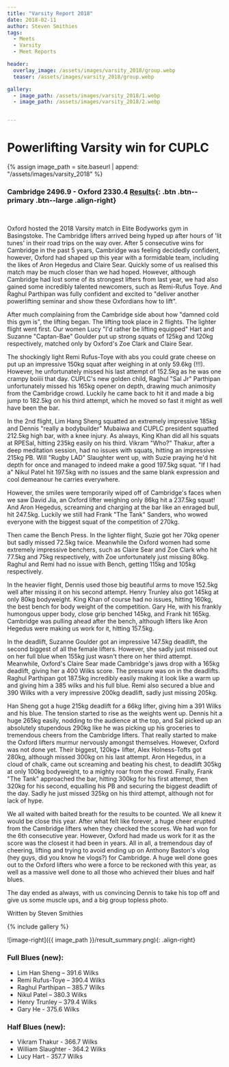 ```yaml
---
title: "Varsity Report 2018"
date: 2018-02-11
author: Steven Smithies
tags:
  - Meets
  - Varsity
  - Meet Reports

header:
  overlay_image: /assets/images/varsity_2018/group.webp
  teaser: /assets/images/varsity_2018/group.webp

gallery:
  - image_path: /assets/images/varsity_2018/1.webp
  - image_path: /assets/images/varsity_2018/2.webp


---
```

# Powerlifting Varsity win for CUPLC

{% assign image_path = site.baseurl | append: "/assets/images/varsity_2018" %}

### Cambridge 2496.9 - Oxford 2330.4 [Results]({{image_path}}/varsity_results_2018.xlsx){: .btn .btn--primary .btn--large .align-right}



&nbsp;

Oxford hosted the 2018 Varsity match in Elite Bodyworks gym in Basingstoke. The Cambridge lifters arrived being hyped up after hours of 'lit tunes' in their road trips on the way over. After 5 consecutive wins for Cambridge in the past 5 years, Cambridge was feeling decidedly confident, however, Oxford had shaped up this year with a formidable team, including the likes of Aron Hegedus and Claire Sear. Quickly some of us realised this match may be much closer than we had hoped. However, although Cambridge had lost some of its strongest lifters from last year, we had also gained some incredibly talented newcomers, such as Remi-Rufus Toye. And Raghul Parthipan was fully confident and excited to "deliver another powerlifting seminar and show these Oxfordians how to lift".

After much complaining from the Cambridge side about how "damned cold this gym is", the lifting began. The lifting took place in 2 flights. The lighter flight went first. Our women Lucy "I'd rather be lifting equipped" Hart and Suzanne "Captan-Bae" Goulder put up strong squats of 125kg and 120kg respectively, matched only by Oxford's Zoe Clark and Claire Sear.

The shockingly light Remi Rufus-Toye with abs you could grate cheese on put up an impressive 150kg squat after weighing in at only 59.6kg (!!!). However, he unfortunately missed his last attempt of 152.5kg as he was one crampy boiiii that day. CUPLC's new golden child, Raghul "Sal Jr" Parthipan unfortunately missed his 165kg opener on depth, drawing much animosity from the Cambridge crowd. Luckily he came back to hit it and made a big jump to 182.5kg on his third attempt, which he moved so fast it might as well have been the bar.

In the 2nd flight, Lim Hang Sheng squatted an extremely impressive 185kg and Dennis "really a bodybuilder" Mubaiwa and CUPLC president squatted 212.5kg high bar, with a knee injury. As always, King Khan did all his squats at RPESal, hitting 235kg easily on his third. Vikram "Who?" Thakur, after a deep meditation session, had no issues with squats, hitting an impressive 215kg PB. Will "Rugby LAD" Slaughter went up, with Suzie praying he'd hit depth for once and managed to indeed make a good 197.5kg squat. "If I had a" Nikul Patel hit 197.5kg with no issues and the same blank expression and cool demeanour he carries everywhere.

However, the smiles were temporarily wiped off of Cambridge's faces when we saw David Jia, an Oxford lifter weighing only 86kg hit a 237.5kg squat! And Aron Hegedus, screaming and charging at the bar like an enraged bull, hit 247.5kg. Luckily we still had Frank "The Tank" Sanders, who wowed everyone with the biggest squat of the competition of 270kg.

Then came the Bench Press. In the lighter flight, Suzie got her 70kg opener but sadly missed 72.5kg twice. Meanwhile the Oxford women had some extremely impressive benchers, such as Claire Sear and Zoe Clark who hit 77.5kg and 75kg respectively, with Zoe unfortunately just missing 80kg. Raghul and Remi had no issue with Bench, getting 115kg and 105kg respectively.

In the heavier flight, Dennis used those big beautiful arms to move 152.5kg well after missing it on his second attempt. Henry Trunley also got 145kg at only 80kg bodyweight. King Khan of course had no issues, hitting 160kg, the best bench for body weight of the competition. Gary He, with his frankly humongous upper body, close grip benched 145kg, and Frank hit 165kg. Cambridge was pulling ahead after the bench, although lifters like Aron Hegedus were making us work for it, hitting 157.5kg.

In the deadlift, Suzanne Goulder got an impressive 147.5kg deadlift, the second biggest of all the female lifters. However, she sadly just missed out on her full blue when 155kg just wasn't there on her third attempt. Meanwhile, Oxford's Claire Sear made Cambridge's jaws drop with a 165kg deadlift, giving her a 400 Wilks score. The pressure was on in the deadlifts. Raghul Parthipan got 187.5kg incredibly easily making it look like a warm up and giving him a 385 wilks and his full blue. Remi also secured a blue and 390 Wilks with a very impressive 200kg deadlift, sadly just missing 205kg.

Han Sheng got a huge 215kg deadlift for a 66kg lifter, giving him a 391 Wilks and his blue. The tension started to rise as the weights went up. Dennis hit a huge 265kg easily, nodding to the audience at the top, and Sal picked up an absolutely stupendous 290kg like he was picking up his groceries to tremendous cheers from the Cambridge lifters. That really started to make the Oxford lifters murmur nervously amongst themselves. However, Oxford was not done yet. Their biggest, 120kg+ lifter, Alex Holness-Tofts got 280kg, although missed 300kg on his last attempt. Aron Hegedus, in a cloud of chalk, came out screaming and beating his chest, to deadlift 305kg at only 100kg bodyweight, to a mighty roar from the crowd. Finally, Frank "The Tank" approached the bar, hitting 300kg for his first attempt, then 320kg for his second, equalling his PB and securing the biggest deadlift of the day. Sadly he just missed 325kg on his third attempt, although not for lack of hype.

We all waited with baited breath for the results to be counted. We all knew it would be close this year. After what felt like forever, a huge cheer erupted from the Cambridge lifters when they checked the scores. We had won for the 6th consecutive year. However,  Oxford had made us work for it as the score was the closest it had been in years. All in all, a tremendous day of cheering, lifting and trying to avoid ending up on Anthony Baston's vlog (hey guys, did you know he vlogs?) for Cambridge. A huge well done goes out to the Oxford lifters who were a force to be reckoned with this year, as well as a massive well done to all those who achieved their blues and half blues.

The day ended as always, with us convincing Dennis to take his top off and give us some muscle ups, and a big group topless photo.

Written by Steven Smithies


{% include gallery %}

![image-right]({{ image_path }}/result_summary.png){: .align-right}

### Full Blues (new):
* Lim Han Sheng – 391.6 Wilks
* Remi Rufus-Toye – 390.4 Wilks
* Raghul Parthipan – 385.7 Wilks
* Nikul Patel – 380.3 Wilks
* Henry Trunley – 379.4 Wilks
* Gary He - 375.6 Wilks
### Half Blues (new):
* Vikram Thakur - 366.7 Wilks
* William Slaughter - 364.2 Wilks
* Lucy Hart - 357.7 Wilks
